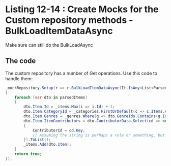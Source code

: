 # Listing 12-14 : Create Mocks for the Custom repository methods - BulkLoadItemDataAsync

Make sure can still do the BulkLoadAsync

## The code

The custom repository has a number of Get operations.  Use this code to handle them:

```cs
_mockRepository.Setup(r => r.BulkLoadItemDataAsync(It.IsAny<List<ParsedItemDataDTO>>())).ReturnsAsync((List<ParsedItemDataDTO> parsedItems) =>
{
    foreach (var dto in parsedItems)
    {
        dto.Item.Id = _items.Max(i => i.Id) + 1;
        dto.Item.CategoryId = _categories.FirstOrDefault(c => c.Items.Any(i => i.Id == dto.Item.Id))?.Id ?? dto.Item.CategoryId;
        dto.Item.Genres = _genres.Where(g => dto.GenreIds.Contains(g.Id)).ToList();
        dto.Item.ItemContributors = dto.ContributorData.Select(cd => new ItemContributor
        {
            ContributorId = cd.Key,
            // Assuming the string is perhaps a role or something, but since not used in add, just create the link
        }).ToList();
        _items.Add(dto.Item);
    }
    return true;
});
```  